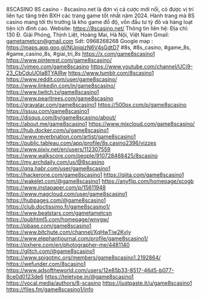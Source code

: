 8SCASINO
8S casino - 8scasino.net là đơn vị cá cược mới nổi, có được vị trí liên tục tăng trên BXH các trang game tốt nhất năm 2024. Hành trang mà 8S casino mang tới thị trường là kho game đồ độ, vốn đầu tư tỷ đô và hàng loạt tiện ích đỉnh cao.
Website: https://8scasino.net/ 
Thông tin liên hệ:
Địa chỉ: 130 Đ. Giải Phóng, Thịnh Liệt, Hoàng Mai, Hà Nội, Việt Nam
Gmail: gametametcsn@gmail.com
Sdt: 0968268268
Google map : https://maps.app.goo.gl/NUpjqjzN6V4sGdtD7 
#8s, #8s_casino, #game_8s, #game_casino_8s, #giai_tri_8s
https://x.com/game8scasino1
https://www.pinterest.com/game8scasino/
https://vimeo.com/game8scasino
https://www.youtube.com/channel/UCi9-23_CbCduUOIaBTYAIRw
https://www.tumblr.com/8scasino1
https://www.reddit.com/user/game8scasino/
https://www.linkedin.com/in/game8scasino/
https://www.twitch.tv/game8scasino1
https://www.pearltrees.com/game8scasino
https://gravatar.com/game8scasino1
https://500px.com/p/game8scasino
https://issuu.com/game8scasino1
https://disqus.com/by/game8scasino/about/
https://about.me/game8scasino1
https://www.mixcloud.com/game8scasino/
https://hub.docker.com/u/game8scasino1
https://www.reverbnation.com/artist/game8scasino1
https://public.tableau.com/app/profile/8s.casino2396/vizzes
https://www.pixiv.net/en/users/112307559
https://www.walkscore.com/people/910728468425/8scasino
https://my.archdaily.com/us/@8scasino
https://qna.habr.com/user/game8scasino1
https://hackerone.com/game8scasino1
https://qiita.com/game8scasino1
https://wakelet.com/@game8scasino1
https://anyflip.com/homepage/xcogb
https://www.instapaper.com/p/15611948
https://www.magcloud.com/user/game8scasino1
https://hubpages.com/@game8scasino1
https://club.doctissimo.fr/game8scasino1/
https://www.beatstars.com/gametametcsn
https://pubhtml5.com/homepage/wnygw/
https://pbase.com/game8scasino1
https://www.bitchute.com/channel/XqHwTiw2KvIy
https://www.elephantjournal.com/profile/game8scasino1/
https://pxhere.com/en/photographer-me/4481140
https://glitch.com/@game8scasino1
https://www.spigotmc.org/members/game8scasino1.2192864/
https://wefunder.com/8scasino1
https://www.adsoftheworld.com/users/12e85b33-8517-46d5-b077-8ce0d0123de6
https://teletype.in/@game8scasino1
https://vocal.media/authors/8-scasino
https://justpaste.it/u/game8scasino1
https://files.fm/game8scasino1/info
